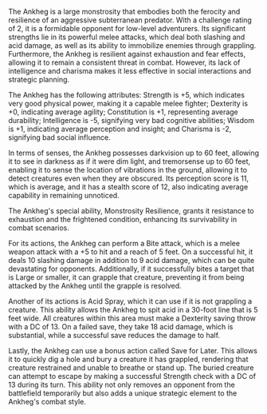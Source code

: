 The Ankheg is a large monstrosity that embodies both the ferocity and resilience of an aggressive subterranean predator. With a challenge rating of 2, it is a formidable opponent for low-level adventurers. Its significant strengths lie in its powerful melee attacks, which deal both slashing and acid damage, as well as its ability to immobilize enemies through grappling. Furthermore, the Ankheg is resilient against exhaustion and fear effects, allowing it to remain a consistent threat in combat. However, its lack of intelligence and charisma makes it less effective in social interactions and strategic planning.

The Ankheg has the following attributes: Strength is +5, which indicates very good physical power, making it a capable melee fighter; Dexterity is +0, indicating average agility; Constitution is +1, representing average durability; Intelligence is -5, signifying very bad cognitive abilities; Wisdom is +1, indicating average perception and insight; and Charisma is -2, signifying bad social influence. 

In terms of senses, the Ankheg possesses darkvision up to 60 feet, allowing it to see in darkness as if it were dim light, and tremorsense up to 60 feet, enabling it to sense the location of vibrations in the ground, allowing it to detect creatures even when they are obscured. Its perception score is 11, which is average, and it has a stealth score of 12, also indicating average capability in remaining unnoticed.

The Ankheg's special ability, Monstrosity Resilience, grants it resistance to exhaustion and the frightened condition, enhancing its survivability in combat scenarios.

For its actions, the Ankheg can perform a Bite attack, which is a melee weapon attack with a +5 to hit and a reach of 5 feet. On a successful hit, it deals 10 slashing damage in addition to 9 acid damage, which can be quite devastating for opponents. Additionally, if it successfully bites a target that is Large or smaller, it can grapple that creature, preventing it from being attacked by the Ankheg until the grapple is resolved. 

Another of its actions is Acid Spray, which it can use if it is not grappling a creature. This ability allows the Ankheg to spit acid in a 30-foot line that is 5 feet wide. All creatures within this area must make a Dexterity saving throw with a DC of 13. On a failed save, they take 18 acid damage, which is substantial, while a successful save reduces the damage to half.

Lastly, the Ankheg can use a bonus action called Save for Later. This allows it to quickly dig a hole and bury a creature it has grappled, rendering that creature restrained and unable to breathe or stand up. The buried creature can attempt to escape by making a successful Strength check with a DC of 13 during its turn. This ability not only removes an opponent from the battlefield temporarily but also adds a unique strategic element to the Ankheg's combat style.